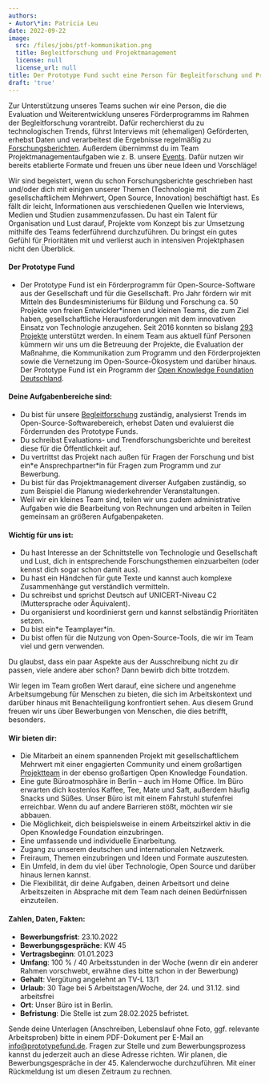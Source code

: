 ```yaml
---
authors:
- Autor\*in: Patricia Leu
date: 2022-09-22
image:
  src: /files/jobs/ptf-kommunikation.png
  title: Begleitforschung und Projektmanagement
  license: null
  license_url: null
title: Der Prototype Fund sucht eine Person für Begleitforschung und Projektmanagement
draft: 'true'
---
```


Zur Unterstützung unseres Teams suchen wir eine Person, die die Evaluation und Weiterentwicklung unseres Förderprogramms im Rahmen der Begleitforschung vorantreibt. Dafür recherchierst du zu technologischen Trends, führst Interviews mit (ehemaligen) Geförderten, erhebst Daten und verarbeitest die Ergebnisse regelmäßig zu [Forschungsberichten](https://prototypefund.de/about/begleitforschung/). Außerdem übernimmst du im Team Projektmanagementaufgaben wie z. B. unsere [Events](https://prototypefund.de/demo-day-runde-11/). Dafür nutzen wir bereits etablierte Formate und freuen uns über neue Ideen und Vorschläge!

Wir sind begeistert, wenn du schon Forschungsberichte geschrieben hast und/oder dich mit einigen unserer Themen (Technologie mit gesellschaftlichem Mehrwert, Open Source, Innovation) beschäftigt hast. Es fällt dir leicht, Informationen aus verschiedenen Quellen wie Interviews, Medien und Studien zusammenzufassen. Du hast ein Talent für Organisation und Lust darauf, Projekte vom Konzept bis zur Umsetzung mithilfe des Teams federführend durchzuführen. Du bringst ein gutes Gefühl für Prioritäten mit und verlierst auch in intensiven Projektphasen nicht den Überblick. 

#### Der Prototype Fund
* Der Prototype Fund ist ein Förderprogramm für Open-Source-Software aus der Gesellschaft und für die Gesellschaft. Pro Jahr fördern wir mit Mitteln des Bundesministeriums für Bildung und Forschung ca. 50 Projekte von freien Entwickler\*innen und kleinen Teams, die zum Ziel haben, gesellschaftliche Herausforderungen mit dem innovativen Einsatz von Technologie anzugehen. Seit 2016 konnten so bislang [293 Projekte](https://prototypefund.de/projects/) unterstützt werden. In einem Team aus aktuell fünf Personen kümmern wir uns um die Betreuung der Projekte, die Evaluation der Maßnahme, die Kommunikation zum Programm und den Förderprojekten sowie die Vernetzung im Open-Source-Ökosystem und darüber hinaus. Der Prototype Fund ist ein Programm der [Open Knowledge Foundation Deutschland](https://okfn.de/).

#### Deine Aufgabenbereiche sind:
* Du bist für unsere [Begleitforschung](https://prototypefund.de/about/begleitforschung/) zuständig, analysierst Trends im Open-Source-Softwarebereich, erhebst Daten und evaluierst die Förderrunden des Prototype Funds.
* Du schreibst Evaluations- und Trendforschungsberichte und bereitest diese für die Öffentlichkeit auf.
* Du vertrittst das Projekt nach außen für Fragen der Forschung und bist ein\*e Ansprechpartner\*in für Fragen zum Programm und zur Bewerbung.
* Du bist für das Projektmanagement diverser Aufgaben zuständig, so zum Beispiel die Planung wiederkehrender Veranstaltungen.
* Weil wir ein kleines Team sind, teilen wir uns zudem administrative Aufgaben wie die Bearbeitung von Rechnungen und arbeiten in Teilen gemeinsam an größeren Aufgabenpaketen.

#### Wichtig für uns ist:
* Du hast Interesse an der Schnittstelle von Technologie und Gesellschaft und Lust, dich in entsprechende Forschungsthemen einzuarbeiten (oder kennst dich sogar schon damit aus).
* Du hast ein Händchen für gute Texte und kannst auch komplexe Zusammenhänge gut verständlich vermitteln.
* Du schreibst und sprichst Deutsch auf UNICERT-Niveau C2 (Muttersprache oder Äquivalent).
* Du organisierst und koordinierst gern und kannst selbständig Prioritäten setzen.
* Du bist ein\*e Teamplayer\*in.
* Du bist offen für die Nutzung von Open-Source-Tools, die wir im Team viel und gern verwenden.

Du glaubst, dass ein paar Aspekte aus der Ausschreibung nicht zu dir passen, viele andere aber schon? Dann bewirb dich bitte trotzdem.

Wir legen im Team großen Wert darauf, eine sichere und angenehme Arbeitsumgebung für Menschen zu bieten, die sich im Arbeitskontext und darüber hinaus mit Benachteiligung konfrontiert sehen. Aus diesem Grund freuen wir uns über Bewerbungen von Menschen, die dies betrifft, besonders.

#### Wir bieten dir:
* Die Mitarbeit an einem spannenden Projekt mit gesellschaftlichem Mehrwert mit einer engagierten Community und einem großartigen [Projektteam](https://prototypefund.de/about/team/) in der ebenso großartigen Open Knowledge Foundation.
* Eine gute Büroatmosphäre in Berlin – auch im Home Office. Im Büro erwarten dich kostenlos Kaffee, Tee, Mate und Saft, außerdem häufig Snacks und Süßes. Unser Büro ist mit einem Fahrstuhl stufenfrei erreichbar. Wenn du auf andere Barrieren stößt, möchten wir sie abbauen.
* Die Möglichkeit, dich beispielsweise in einem Arbeitszirkel aktiv in die Open Knowledge Foundation einzubringen.
* Eine umfassende und individuelle Einarbeitung.
* Zugang zu unserem deutschen und internationalen Netzwerk.
* Freiraum, Themen einzubringen und Ideen und Formate auszutesten.
* Ein Umfeld, in dem du viel über Technologie, Open Source und darüber hinaus lernen kannst.
* Die Flexibilität, dir deine Aufgaben, deinen Arbeitsort und deine Arbeitszeiten in Absprache mit dem Team nach deinen Bedürfnissen einzuteilen.

#### Zahlen, Daten, Fakten:
* **Bewerbungsfrist**: 23.10.2022
* **Bewerbungsgespräche**: KW 45
* **Vertragsbeginn**: 01.01.2023
* **Umfang**: 100 % / 40 Arbeitsstunden in der Woche (wenn dir ein anderer Rahmen vorschwebt, erwähne dies bitte schon in der Bewerbung)
* **Gehalt**: Vergütung angelehnt an TV-L 13/1
* **Urlaub**: 30 Tage bei 5 Arbeitstagen/Woche, der 24. und 31.12. sind arbeitsfrei
* **Ort**: Unser Büro ist in Berlin.
* **Befristung**: Die Stelle ist zum 28.02.2025 befristet.

Sende deine Unterlagen (Anschreiben, Lebenslauf ohne Foto, ggf. relevante Arbeitsproben) bitte in einem PDF-Dokument per E-Mail an [info@prototypefund.de](mailto:prototypefund.de). Fragen zur Stelle und zum Bewerbungsprozess kannst du jederzeit auch an diese Adresse richten. Wir planen, die Bewerbungsgespräche in der 45. Kalenderwoche durchzuführen. Mit einer Rückmeldung ist um diesen Zeitraum zu rechnen.